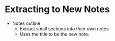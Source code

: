 # Extracting to New Notes

- Notes outline
    - Extract small sections into their own notes
    - Uses the title to be the new note.
